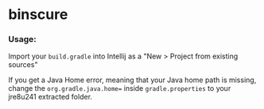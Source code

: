 # binscure

### Usage:

Import your `build.gradle` into Intellij as a "New > Project from existing sources"

If you get a Java Home error, meaning that your Java home path is missing, change the `org.gradle.java.home=` inside `gradle.properties` to your jre8u241 extracted folder.

